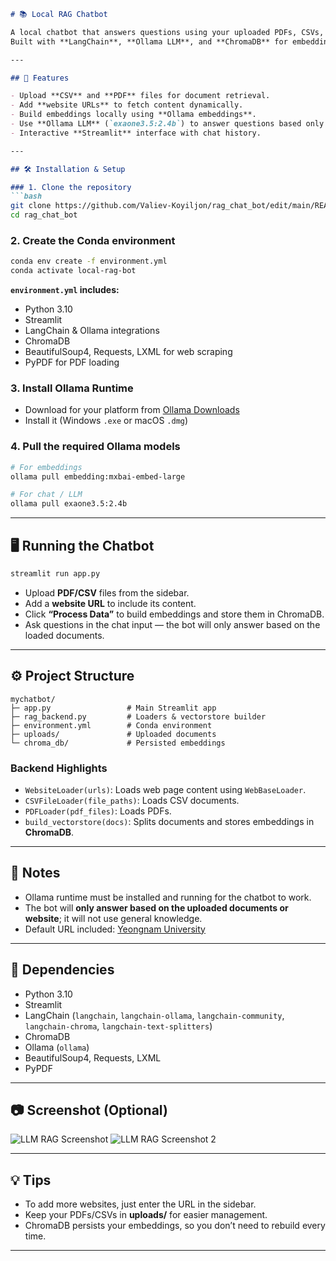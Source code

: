 
````markdown
# 📚 Local RAG Chatbot

A local chatbot that answers questions using your uploaded PDFs, CSVs, and website content.  
Built with **LangChain**, **Ollama LLM**, and **ChromaDB** for embeddings and retrieval.

---

## 🚀 Features

- Upload **CSV** and **PDF** files for document retrieval.  
- Add **website URLs** to fetch content dynamically.  
- Build embeddings locally using **Ollama embeddings**.  
- Use **Ollama LLM** (`exaone3.5:2.4b`) to answer questions based only on the provided documents.  
- Interactive **Streamlit** interface with chat history.

---

## 🛠 Installation & Setup

### 1. Clone the repository
```bash
git clone https://github.com/Valiev-Koyiljon/rag_chat_bot/edit/main/README.MDd
cd rag_chat_bot
````

### 2. Create the Conda environment

```bash
conda env create -f environment.yml
conda activate local-rag-bot
```

**`environment.yml` includes:**

* Python 3.10
* Streamlit
* LangChain & Ollama integrations
* ChromaDB
* BeautifulSoup4, Requests, LXML for web scraping
* PyPDF for PDF loading

### 3. Install Ollama Runtime

* Download for your platform from [Ollama Downloads](https://ollama.com/download)
* Install it (Windows `.exe` or macOS `.dmg`)

### 4. Pull the required Ollama models

```bash
# For embeddings
ollama pull embedding:mxbai-embed-large

# For chat / LLM
ollama pull exaone3.5:2.4b
```

---

## 🖥 Running the Chatbot

```bash
streamlit run app.py
```

* Upload **PDF/CSV** files from the sidebar.
* Add a **website URL** to include its content.
* Click **“Process Data”** to build embeddings and store them in ChromaDB.
* Ask questions in the chat input — the bot will only answer based on the loaded documents.

---

## ⚙️ Project Structure

```
mychatbot/
├─ app.py                 # Main Streamlit app
├─ rag_backend.py         # Loaders & vectorstore builder
├─ environment.yml        # Conda environment
├─ uploads/               # Uploaded documents
└─ chroma_db/             # Persisted embeddings
```

### Backend Highlights

* `WebsiteLoader(urls)`: Loads web page content using `WebBaseLoader`.
* `CSVFileLoader(file_paths)`: Loads CSV documents.
* `PDFLoader(pdf_files)`: Loads PDFs.
* `build_vectorstore(docs)`: Splits documents and stores embeddings in **ChromaDB**.

---

## 📌 Notes

* Ollama runtime must be installed and running for the chatbot to work.
* The bot will **only answer based on the uploaded documents or website**; it will not use general knowledge.
* Default URL included: [Yeongnam University](https://www.yu.ac.kr/english/index.do)

---

## 🔧 Dependencies

* Python 3.10
* Streamlit
* LangChain (`langchain`, `langchain-ollama`, `langchain-community`, `langchain-chroma`, `langchain-text-splitters`)
* ChromaDB
* Ollama (`ollama`)
* BeautifulSoup4, Requests, LXML
* PyPDF

---

## 📷 Screenshot (Optional)

![LLM RAG Screenshot](img/llm_rag.jpg)
![LLM RAG Screenshot 2](img/llm_rag1.jpg)


---

## 💡 Tips

* To add more websites, just enter the URL in the sidebar.
* Keep your PDFs/CSVs in **uploads/** for easier management.
* ChromaDB persists your embeddings, so you don’t need to rebuild every time.

---


